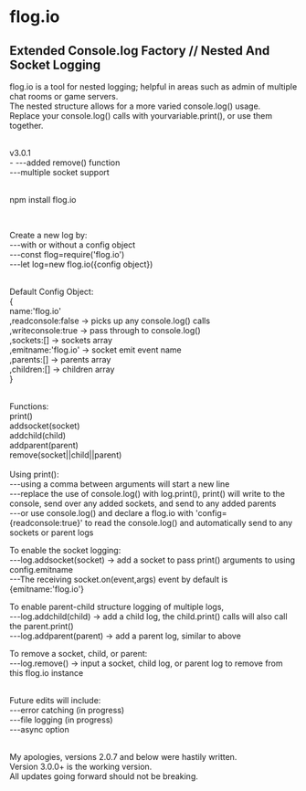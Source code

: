 # flog.io
Extended Console.log Factory // Nested And Socket Logging<br/>
-
flog.io is a tool for nested logging; helpful in areas such as admin of multiple chat rooms or game servers.<br/>
The nested structure allows for a more varied console.log() usage.<br/>
Replace your console.log() calls with yourvariable.print(), or use them together.<br/>

<br/>
v3.0.1<br/>
-
---added remove() function<br/>
---multiple socket support<br/>

<br/>

npm install flog.io

<br/>

Create a new log by:<br/>
---with or without a config object<br/>
---const flog=require('flog.io')<br/>
---let log=new flog.io({config object})<br/>
<br/>

Default Config Object:<br/>
{<br/>
name:'flog.io'<br/>
,readconsole:false   -> picks up any console.log() calls<br/>
,writeconsole:true   -> pass through to console.log()<br/>
,sockets:[]   -> sockets array<br/>
,emitname:'flog.io'   -> socket emit event name<br/>
,parents:[]   -> parents array<br/>
,children:[]   -> children array<br/>
}<br/>
<br/>

Functions:<br/>
print()<br/>
addsocket(socket)<br/>
addchild(child)<br/>
addparent(parent)<br/>
remove(socket||child||parent)<br/>
<br/>
Using print():<br/>
---using a comma between arguments will start a new line<br/>
---replace the use of console.log() with log.print(), print() will write to the console, send over any added sockets, and send to any added parents<br/>
---or use console.log() and declare a flog.io with 'config={readconsole:true}' to read the console.log() and automatically send to any sockets or parent logs<br/>

To enable the socket logging:<br/>
---log.addsocket(socket) -> add a socket to pass print() arguments to using config.emitname<br/>
---The receiving socket.on(event,args) event by default is {emitname:'flog.io'}<br/>

To enable parent-child structure logging of multiple logs,<br/>
---log.addchild(child) -> add a child log, the child.print() calls will also call the parent.print()<br/>
---log.addparent(parent) -> add a parent log, similar to above<br/>

To remove a socket, child, or parent:<br/>
---log.remove() -> input a socket, child log, or parent log to remove from this flog.io instance<br/>
<br/>

Future edits will include:<br/>
---error catching (in progress)<br/>
---file logging (in progress)<br/>
---async option<br/>
<br/>

My apologies, versions 2.0.7 and below were hastily written.<br/>
Version 3.0.0+ is the working version.<br/>
All updates going forward should not be breaking.<br/>


  
